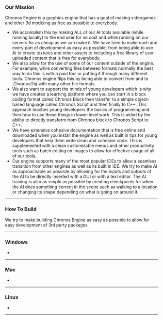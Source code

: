 ### Our Mission
Chronos Engine is a graphics engine that has a goal of making videogames and other 3d modeling as free as possible to everybody. 

- We accomplish this by making ALL of our AI tools available (while running locally) to the end user for no cost and while running on our servers for as cheap as we can make it. We have tried to make each and every part of development as easy as possible, from being able to use AI to create textures and other assets to including a free library of user uploaded content that is free for everybody. 
- We also allow for the use of some of our content outside of the engine. For example, while converting files between formats normally the best way to do this is with a paid tool or putting it through many different tools. Chronos engine flips this by being able to convert from and to .ChronosObj with many other file formats. 
- We also want to support the minds of young developers which is why we have created a learning platform where you can start in a block coding format called Chronos Block then transfer to a simple object-based language called Chronos Script and then finally to C++. This approach teaches young developers the basics of programming and then how to use these things in lower-level work. This is aided by the ability to directly transform from Chronos block to Chronos Script to C++. 
- We have extensive cohesive documentation that is free online and downloaded when you install the engine as well as built in tips for young developers that help them write clean and cohesive code. This is supplemented with a clean customizable menus and other productivity tools such as batch editing on images to allow for effective usage of all of our tools. 
- Our engine supports many of the most popular IDEs to allow a seamless transition from other engines as well as its built in IDE. We try to make AI as approachable as possible by allowing for the inputs and outputs of the AI to be directly inserted with a GUI or with a text editor. The AI training is also as simple as possible by creating checkpoints for when the AI does something correct in the scene such as walking to a location or changing its shape depending on what is going on around it.
***
### How To Build
We try to make building Chronos Engine as easy as possible to allow for easy development of 3rd party packages. 
***
### Windows
- 
***
### Mac
- 
***
### Linux
- 
***
